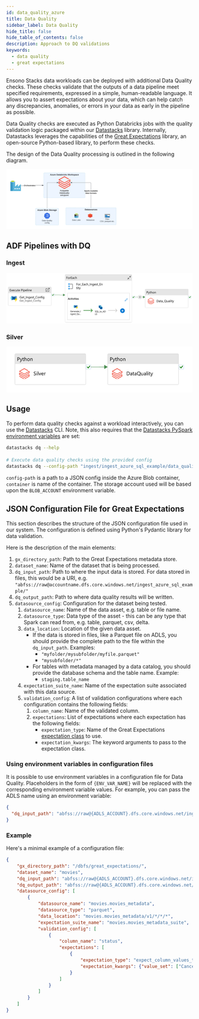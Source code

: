 ```yaml
---
id: data_quality_azure
title: Data Quality
sidebar_label: Data Quality
hide_title: false
hide_table_of_contents: false
description: Approach to DQ validations
keywords:
  - data quality
  - great expectations
---
```


Ensono Stacks data workloads can be deployed with additional Data Quality checks. These checks validate that the outputs of
a data pipeline meet specified requirements, expressed in a simple, human-readable language. It allows
you to assert expectations about your data, which can help catch any discrepancies, anomalies, or
errors in your data as early in the pipeline as possible.

Data Quality checks are executed as Python Databricks jobs with the quality validation logic
packaged within our [Datastacks](./datastacks.md) library.
Internally, Datastacks leverages the capabilities of the [Great Expectations](https://greatexpectations.io/)
library, an open-source Python-based library, to perform these checks.

The design of the Data Quality processing is outlined in the following diagram.

![ADF_Ingest_AzureSql_Example_DQ.png](../images/ADF_DataQualityDesign.png)


## ADF Pipelines with DQ

### Ingest

![ADF_Ingest_AzureSql_Example_DQ.png](../images/ADF_Ingest_AzureSql_Example_DQ.png)

### Silver

![ADF_silver_dq.png](../images/ADF_silver_dq.png)

## Usage

To perform data quality checks against a workload interactively, you can use the [Datastacks](./datastacks.md) CLI. Note, this also requires that the [Datastacks PySpark environment variables](./pyspark_utilities.md#prerequisites) are set:

```bash
datastacks dq --help

# Execute data quality checks using the provided config
datastacks dq --config-path "ingest/ingest_azure_sql_example/data_quality/ingest_dq.json" --container config
```

`config-path` is a path to a JSON config inside the Azure Blob container, `container` is name of the container. The storage account used will be based upon the `BLOB_ACCOUNT` environment variable.

## JSON Configuration File for Great Expectations

This section describes the structure of the JSON configuration file used in our system.
The configuration is defined using Python's Pydantic library for data validation.

Here is the description of the main elements:

1. `gx_directory_path`: Path to the Great Expectations metadata store.
2. `dataset_name`: Name of the dataset that is being processed.
3. `dq_input_path`: Path to where the input data is stored. For data stored in files, this would be a URI, e.g. `"abfss://raw@accountname.dfs.core.windows.net/ingest_azure_sql_example/"`
4. `dq_output_path`: Path to where data quality results will be written.
5. `datasource_config`: Configuration for the dataset being tested.
    1. `datasource_name`: Name of the data asset, e.g. table or file name.
    2. `datasource_type`: Data type of the asset - this can be any type that Spark can read from, e.g. table, parquet, csv, delta.
    3. `data_location`: Location of the given data asset.
       * If the data is stored in files, like a Parquet file on ADLS, you should
       provide the complete path to the file within the `dq_input_path`. Examples:
          * `"myfolder/mysubfolder/myfile.parquet"`
          * `"mysubfolder/*"`
       * For tables with metadata managed by a data catalog, you should provide
       the database schema and the table name. Example:
          * `staging.table_name`
    4. `expectation_suite_name`: Name of the expectation suite associated with this data source.
    5. `validation_config`: A list of validation configurations where each configuration contains the following fields:
        1. `column_name`: Name of the validated column.
        2. `expectations`: List of expectations where each expectation has the following fields:
            * `expectation_type`: Name of the Great Expectations [expectation class](https://greatexpectations.io/expectations/) to use.
            * `expectation_kwargs`: The keyword arguments to pass to the expectation class.

### Using environment variables in configuration files

It is possible to use environment variables in a configuration file for Data Quality.
Placeholders in the form of `{ENV_VAR_NAME}` will be replaced with the corresponding environment
variable values. For example, you can pass the ADLS name using an environment variable:

```json
{
  "dq_input_path": "abfss://raw@{ADLS_ACCOUNT}.dfs.core.windows.net/ingest_azure_sql_example/"
}
```

### Example

Here's a minimal example of a configuration file:

```json
{
    "gx_directory_path": "/dbfs/great_expectations/",
    "dataset_name": "movies",
    "dq_input_path": "abfss://raw@{ADLS_ACCOUNT}.dfs.core.windows.net/ingest_azure_sql_example/",
    "dq_output_path": "abfss://raw@{ADLS_ACCOUNT}.dfs.core.windows.net/ingest_azure_sql_example/",
    "datasource_config": [
        {
            "datasource_name": "movies.movies_metadata",
            "datasource_type": "parquet",
            "data_location": "movies.movies_metadata/v1/*/*/*",
            "expectation_suite_name": "movies.movies_metadata_suite",
            "validation_config": [
                {
                    "column_name": "status",
                    "expectations": [
                        {
                            "expectation_type": "expect_column_values_to_be_in_set",
                            "expectation_kwargs": {"value_set": ["Canceled", "In Production", "Planned", "Post Production", "Released", "Rumored"]}
                        }
                    ]
                }
            ]
        }
    ]
}
```
